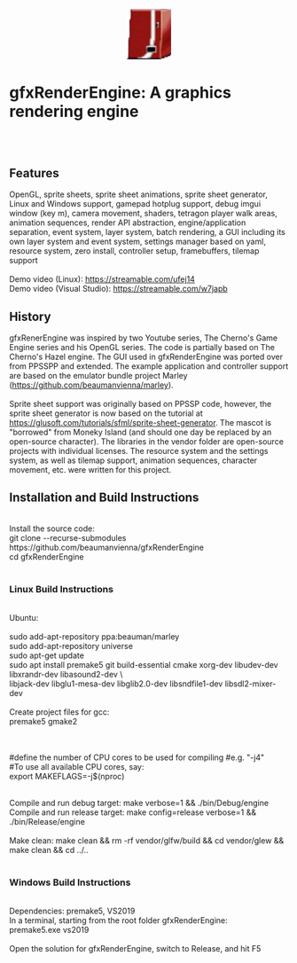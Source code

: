 <p align="center">
  <img width="80" src="resources/atlas/images/I_ENGINE.png">
</p>

# gfxRenderEngine: A graphics rendering engine
<br/>
<br/>

## Features<br/>
OpenGL, sprite sheets, sprite sheet animations, sprite sheet generator, 
Linux and Windows support, gamepad hotplug support, debug imgui window (key m), 
camera movement, shaders,
tetragon player walk areas, animation sequences, render API abstraction, 
engine/application separation, event system,  layer system, batch rendering, 
a GUI including its own layer system and event system,
settings manager based on yaml, resource system, zero install,
controller setup, framebuffers, tilemap support<br/>
<br/>
Demo video (Linux): https://streamable.com/ufej14 <br/>
Demo video (Visual Studio): https://streamable.com/w7japb

## History<br/>
gfxRenerEngine was inspired by two Youtube series, The Cherno's Game Engine series
and his OpenGL series. The code is partially based on The Cherno's Hazel engine. The 
GUI used in gfxRenderEngine was ported over from PPSSPP and extended. The example 
application and controller support are based on the emulator bundle project Marley 
(https://github.com/beaumanvienna/marley). <br/>
<br/>
Sprite sheet support was originally based on PPSSP code, however, the sprite sheet generator is 
now based on the tutorial at https://glusoft.com/tutorials/sfml/sprite-sheet-generator.
The mascot is "borrowed" from Moneky Island (and should one day be replaced by an open-source
character). The libraries in the vendor folder are open-source projects with individual licenses.
The resource system and the settings system, as well as tilemap support, animation sequences,
character movement, etc. were written for this project.<br/>

## Installation and Build Instructions<br/>
<br/>
Install the source code: <br/>
git clone --recurse-submodules https://github.com/beaumanvienna/gfxRenderEngine<br/>
cd gfxRenderEngine<br/>
<br/>

### Linux Build Instructions<br/>
<br/>
Ubuntu:<br/>
<br/>
sudo add-apt-repository ppa:beauman/marley<br/>
sudo add-apt-repository universe<br/>
sudo apt-get update<br/>
sudo apt install premake5 git build-essential cmake xorg-dev libudev-dev libxrandr-dev libasound2-dev \<br/>
libjack-dev libglu1-mesa-dev libglib2.0-dev libsndfile1-dev libsdl2-mixer-dev<br/>
<br/>
Create project files for gcc: <br/>
premake5 gmake2<br/>
<br/><br />

#define the number of CPU cores to be used for compiling
#e.g. "-j4" <br />
#To use all available CPU cores, say:<br />
export MAKEFLAGS=-j$(nproc)<br />
<br />

Compile and run debug target: make verbose=1 && ./bin/Debug/engine <br/>
Compile and run release target: make config=release verbose=1 && ./bin/Release/engine<br/>
<br/>
Make clean: make clean && rm -rf vendor/glfw/build && cd vendor/glew && make clean && cd ../..<br/>
<br/>

### Windows Build Instructions<br/>
<br/>
Dependencies: premake5, VS2019<br/>
In a terminal, starting from the root folder gfxRenderEngine:<br/>
premake5.exe vs2019<br/>
<br/>
Open the solution for gfxRenderEngine, switch to Release, and hit F5<br/>
<br/>

